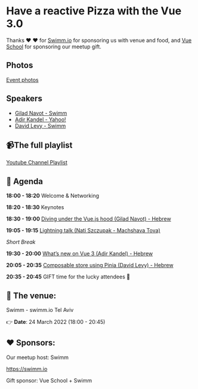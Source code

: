 
# Have a reactive Pizza with the Vue 3.0

Thanks ❤️ ❤️ for [Swimm.io](https://swimm.io/) for sponsoring us with venue and food, and [Vue School](https://vueschool.io) for sponsoring our meetup gift.

## Photos

[Event photos](https://www.facebook.com/media/set/?vanity=officalVuejsIsrael&set=a.1525299144532363)

## Speakers

* [Gilad Navot - Swimm](https://www.facebook.com/navotgil)
* [Adir Kandel - Yahoo!](https://www.facebook.com/adirkandel)
* [David Levy - Swimm](https://www.facebook.com/davidmeirlevy)

## 📹The full playlist

[Youtube Channel Playlist](https://www.youtube.com/playlist?list=PLDOkyp-lEYFgPAvI93kBhVuVwOpZ4DmXM)

## 📆 Agenda

**18:00 - 18:20** Welcome & Networking

**18:20 - 18:30** Keynotes

**18:30 - 19:00** [Diving under the Vue.js hood (Gilad Navot) - Hebrew](https://drive.google.com/file/d/17ZnF3CyN-yw3t3BR0-5IZq6N50EywN18/view?usp=sharing)

**19:05 - 19:15** [Lightning talk (Nati Szczupak - Machshava Tova)](https://drive.google.com/file/d/1ADywPcAoGBVugBzSrMpIW6FNcetuJTTR/view?usp=sharing)

_Short Break_

**19:30 - 20:00** [What’s new on Vue 3 (Adir Kandel) - Hebrew](https://drive.google.com/file/d/1m3idz_4iDqWwfb2_53vP03v-iuXswdDd/view?usp=sharing)

**20:05 - 20:35** [Composable store using Pinia (David Levy) - Hebrew](https://drive.google.com/file/d/1gpOrx4nBd3AaAa36pdDujYZU5T2PqST-/view?usp=sharing)

**20:35 - 20:45** GIFT time for the lucky attendees 🎁

## 🏢 The venue:

Swimm - swimm.io
Tel Aviv

👉 **Date**: 24 March 2022 (18:00 - 20:45)

## ❤️ Sponsors:

Our meetup host: Swimm

https://swimm.io

Gift sponsor: Vue School + Swimm
